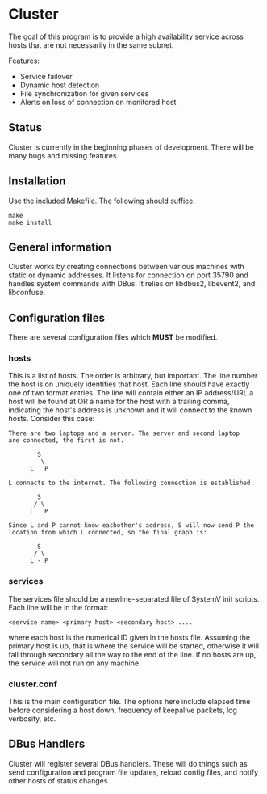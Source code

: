 # Cluster

The goal of this program is to provide a high availability service across 
hosts that are not necessarily in the same subnet.

Features:
 *  Service failover
 *  Dynamic host detection
 *  File synchronization for given services
 *  Alerts on loss of connection on monitored host

## Status
Cluster is currently in the beginning phases of development. There will
be many bugs and missing features.

## Installation
Use the included Makefile. The following should suffice.

```
make
make install
```

## General information
Cluster works by creating connections between various machines with
static or dynamic addresses. It listens for connection on port 35790
and handles system commands with DBus. It relies on libdbus2, libevent2,
and libconfuse.

## Configuration files
There are several configuration files which <b>MUST</b> be modified.

### hosts
This is a list of hosts. The order is arbitrary, but important. The
line number the host is on uniquely identifies that host. Each line
should have exactly one of two format entries. The line will contain
either an IP address/URL a host will be found at OR a name for the
host with a trailing comma, indicating the host's address is unknown
and it will connect to the known hosts. Consider this case:
```
There are two laptops and a server. The server and second laptop
are connected, the first is not.

        S
         \
      L   P

L connects to the internet. The following connection is established:

        S
       / \
      L   P

Since L and P cannot know eachother's address, S will now send P the
location from which L connected, so the final graph is:

        S
       / \
      L - P
```

### services
The services file should be a newline-separated file of SystemV
init scripts. Each line will be in the format:
```
<service name> <primary host> <secondary host> ....
```
where each host is the numerical ID given in the hosts file.
Assuming the primary host is up, that is where the service will
be started, otherwise it will fall through secondary all the way
to the end of the line. If no hosts are up, the service will not
run on any machine.

### cluster.conf
This is the main configuration file. The options here include
elapsed time before considering a host down, frequency of
keepalive packets, log verbosity, etc.

## DBus Handlers
Cluster will register several DBus handlers. These will do things
such as send configuration and program file updates, reload config
files, and notify other hosts of status changes.
